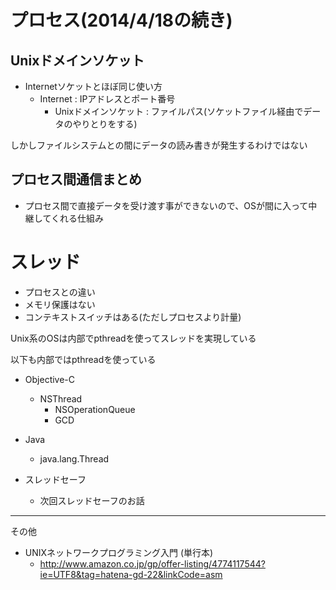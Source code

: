 # プロセス(2014/4/18の続き)

## Unixドメインソケット

- Internetソケットとほぼ同じ使い方
  - Internet : IPアドレスとポート番号
	- Unixドメインソケット : ファイルパス(ソケットファイル経由でデータのやりとりをする)

しかしファイルシステムとの間にデータの読み書きが発生するわけではない

## プロセス間通信まとめ

- プロセス間で直接データを受け渡す事ができないので、OSが間に入って中継してくれる仕組み


# スレッド

- プロセスとの違い
- メモリ保護はない
- コンテキストスイッチはある(ただしプロセスより計量)


Unix系のOSは内部でpthreadを使ってスレッドを実現している

以下も内部ではpthreadを使っている

- Objective-C
  - NSThread
	- NSOperationQueue
	- GCD
- Java
  - java.lang.Thread


- スレッドセーフ
  - 次回スレッドセーフのお話

----------------------------------------

その他
- UNIXネットワークプログラミング入門 (単行本)
  - http://www.amazon.co.jp/gp/offer-listing/4774117544?ie=UTF8&tag=hatena-gd-22&linkCode=asm
